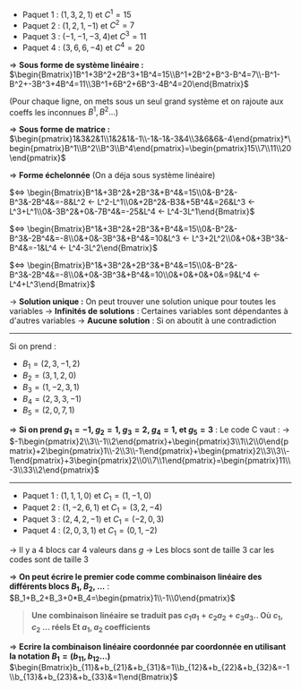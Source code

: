 - Paquet 1 : $(1, 3, 2, 1)$ et $C^1=15$
- Paquet 2 : $(1, 2, 1, -1)$ et $C^2=7$ 
- Paquet 3 : $(-1, -1, -3, 4)$et $C^3=11$
- Paquet 4 : $(3, 6, 6, -4)$ et $C^4=20$

⇒ **Sous forme de système linéaire :**
$\begin{Bmatrix}1B^1+3B^2+2B^3+1B^4=15\\B^1+2B^2+B^3-B^4=7\\-B^1-B^2+-3B^3+4B^4=11\\3B^1+6B^2+6B^3-4B^4=20\end{Bmatrix}$

(Pour chaque ligne, on mets sous un seul grand système et on rajoute aux coeffs les inconnues $B^1, B^2...$)

⇒ **Sous forme de matrice :**
$\begin{pmatrix}1&3&2&1\\1&2&1&-1\\-1&-1&-3&4\\3&6&6&-4\end{pmatrix}*\begin{pmatrix}B^1\\B^2\\B^3\\B^4\end{pmatrix}=\begin{pmatrix}15\\7\\11\\20\end{pmatrix}$ 

⇒ **Forme échelonnée**
(On a déja sous système linéaire)

$⇔ \begin{Bmatrix}B^1&+3B^2&+2B^3&+B^4&=15\\0&-B^2&-B^3&-2B^4&=-8&L^2 ← L^2-L^1\\0&+2B^2&-B3&+5B^4&=26&L^3 ← L^3+L^1\\0&-3B^2&+0&-7B^4&=-25&L^4 ← L^4-3L^1\end{Bmatrix}$

$⇔ \begin{Bmatrix}B^1&+3B^2&+2B^3&+B^4&=15\\0&-B^2&-B^3&-2B^4&=-8\\0&+0&-3B^3&+B^4&=10&L^3 ← L^3+2L^2\\0&+0&+3B^3&-B^4&=-1&L^4 ← L^4-3L^2\end{Bmatrix}$ 

$⇔ \begin{Bmatrix}B^1&+3B^2&+2B^3&+B^4&=15\\0&-B^2&-B^3&-2B^4&=-8\\0&+0&-3B^3&+B^4&=10\\0&+0&+0&+0&=9&L^4 ← L^4+L^3\end{Bmatrix}$ 

→ **Solution unique :** On peut trouver une solution unique pour toutes les variables
→ **Infinités de solutions** : Certaines variables sont dépendantes à d'autres variables
→ **Aucune solution** : Si on aboutit à une contradiction

---
Si on prend :
- $B_1=(2, 3, -1, 2)$
- $B_2=(3, 1, 2, 0)$
- $B_3=(1, -2, 3, 1)$
- $B_4=(2, 3, 3, -1)$
- $B_5=(2, 0, 7, 1)$

⇒ **Si on prend $g_1=-1$, $g_2=1$, $g_3=2$, $g_4=1$, et $g_5=3$** :
Le code C vaut :
→ $-1\begin{pmatrix}2\\3\\-1\\2\end{pmatrix}+\begin{pmatrix}3\\1\\2\\0\end{pmatrix}+2\begin{pmatrix}1\\-2\\3\\-1\end{pmatrix}+\begin{pmatrix}2\\3\\3\\-1\end{pmatrix}+3\begin{pmatrix}2\\0\\7\\1\end{pmatrix}=\begin{pmatrix}11\\-3\\33\\2\end{pmatrix}$ 

---
- Paquet 1 : $(1,1,1,0)$ et $C_1=(1,-1,0)$
- Paquet 2 : $(1,-2,6,1)$ et $C_1=(3,2,-4)$
- Paquet 3 : $(2,4,2,-1)$ et $C_1=(-2,0,3)$
- Paquet 4 : $(2,0,3,1)$ et $C_1=(0,1,-2)$

→ Il y a 4 blocs car 4 valeurs dans $g$
→ Les blocs sont de taille 3 car les codes sont de taille 3

⇒ **On peut écrire le premier code comme combinaison linéaire des différents blocs $B_1$, $B_2$, ...** :
$B_1+B_2+B_3+0*B_4=\begin{pmatrix}1\\-1\\0\end{pmatrix}$ 
>**Une combinaison linéaire se traduit pas $c_1a_1+c_2a_2+c_3a_3..$
>Où $c_1, c_2$ ... réels
>Et $a_1,a_2$ coefficients** 

⇒ **Ecrire la combinaison linéaire coordonnée par coordonnée en utilisant la notation $B_1=(b_{11}, b_{12}...)$**
$\begin{Bmatrix}b_{11}&+b_{21}&+b_{31}&=1\\b_{12}&+b_{22}&+b_{32}&=-1\\b_{13}&+b_{23}&+b_{33}&=1\end{Bmatrix}$ 